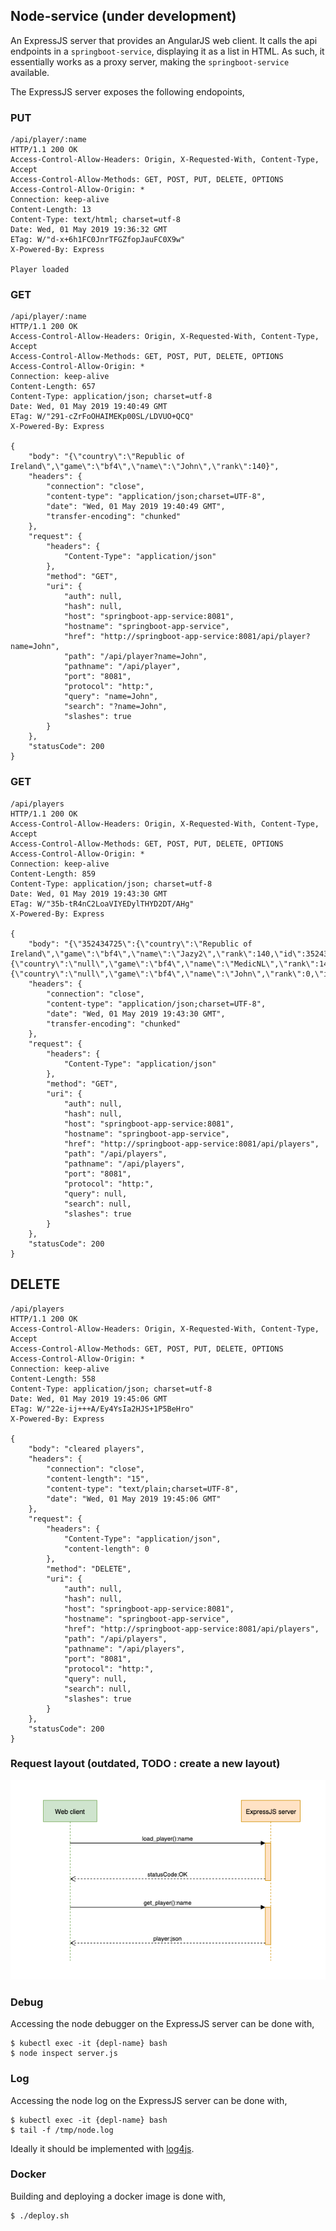 ## Node-service (under development)
An ExpressJS server that provides an AngularJS web client. It calls the api endpoints in a `springboot-service`, displaying it as a list in HTML. As such, it essentially works as a proxy server, making the `springboot-service` available.

The ExpressJS server exposes the following endopoints,

### PUT
```
/api/player/:name
HTTP/1.1 200 OK
Access-Control-Allow-Headers: Origin, X-Requested-With, Content-Type, Accept
Access-Control-Allow-Methods: GET, POST, PUT, DELETE, OPTIONS
Access-Control-Allow-Origin: *
Connection: keep-alive
Content-Length: 13
Content-Type: text/html; charset=utf-8
Date: Wed, 01 May 2019 19:36:32 GMT
ETag: W/"d-x+6h1FC0JnrTFGZfopJauFC0X9w"
X-Powered-By: Express

Player loaded

```
### GET
```
/api/player/:name
HTTP/1.1 200 OK
Access-Control-Allow-Headers: Origin, X-Requested-With, Content-Type, Accept
Access-Control-Allow-Methods: GET, POST, PUT, DELETE, OPTIONS
Access-Control-Allow-Origin: *
Connection: keep-alive
Content-Length: 657
Content-Type: application/json; charset=utf-8
Date: Wed, 01 May 2019 19:40:49 GMT
ETag: W/"291-cZrFoOHAIMEKp00SL/LDVUO+QCQ"
X-Powered-By: Express

{
    "body": "{\"country\":\"Republic of Ireland\",\"game\":\"bf4\",\"name\":\"John\",\"rank\":140}",
    "headers": {
        "connection": "close",
        "content-type": "application/json;charset=UTF-8",
        "date": "Wed, 01 May 2019 19:40:49 GMT",
        "transfer-encoding": "chunked"
    },
    "request": {
        "headers": {
            "Content-Type": "application/json"
        },
        "method": "GET",
        "uri": {
            "auth": null,
            "hash": null,
            "host": "springboot-app-service:8081",
            "hostname": "springboot-app-service",
            "href": "http://springboot-app-service:8081/api/player?name=John",
            "path": "/api/player?name=John",
            "pathname": "/api/player",
            "port": "8081",
            "protocol": "http:",
            "query": "name=John",
            "search": "?name=John",
            "slashes": true
        }
    },
    "statusCode": 200
}
```
### GET
```
/api/players
HTTP/1.1 200 OK
Access-Control-Allow-Headers: Origin, X-Requested-With, Content-Type, Accept
Access-Control-Allow-Methods: GET, POST, PUT, DELETE, OPTIONS
Access-Control-Allow-Origin: *
Connection: keep-alive
Content-Length: 859
Content-Type: application/json; charset=utf-8
Date: Wed, 01 May 2019 19:43:30 GMT
ETag: W/"35b-tR4nC2LoaVIYEDylTHYD2DT/AHg"
X-Powered-By: Express

{
    "body": "{\"352434725\":{\"country\":\"Republic of Ireland\",\"game\":\"bf4\",\"name\":\"Jazy2\",\"rank\":140,\"id\":352434725},\"180744178\":{\"country\":\"null\",\"game\":\"bf4\",\"name\":\"MedicNL\",\"rank\":140,\"id\":180744178},\"171933431\":{\"country\":\"null\",\"game\":\"bf4\",\"name\":\"John\",\"rank\":0,\"id\":171933431}}",
    "headers": {
        "connection": "close",
        "content-type": "application/json;charset=UTF-8",
        "date": "Wed, 01 May 2019 19:43:30 GMT",
        "transfer-encoding": "chunked"
    },
    "request": {
        "headers": {
            "Content-Type": "application/json"
        },
        "method": "GET",
        "uri": {
            "auth": null,
            "hash": null,
            "host": "springboot-app-service:8081",
            "hostname": "springboot-app-service",
            "href": "http://springboot-app-service:8081/api/players",
            "path": "/api/players",
            "pathname": "/api/players",
            "port": "8081",
            "protocol": "http:",
            "query": null,
            "search": null,
            "slashes": true
        }
    },
    "statusCode": 200
}
```
## DELETE
```
/api/players
HTTP/1.1 200 OK
Access-Control-Allow-Headers: Origin, X-Requested-With, Content-Type, Accept
Access-Control-Allow-Methods: GET, POST, PUT, DELETE, OPTIONS
Access-Control-Allow-Origin: *
Connection: keep-alive
Content-Length: 558
Content-Type: application/json; charset=utf-8
Date: Wed, 01 May 2019 19:45:06 GMT
ETag: W/"22e-ij+++A/Ey4YsIa2HJS+1P5BeHro"
X-Powered-By: Express

{
    "body": "cleared players",
    "headers": {
        "connection": "close",
        "content-length": "15",
        "content-type": "text/plain;charset=UTF-8",
        "date": "Wed, 01 May 2019 19:45:06 GMT"
    },
    "request": {
        "headers": {
            "Content-Type": "application/json",
            "content-length": 0
        },
        "method": "DELETE",
        "uri": {
            "auth": null,
            "hash": null,
            "host": "springboot-app-service:8081",
            "hostname": "springboot-app-service",
            "href": "http://springboot-app-service:8081/api/players",
            "path": "/api/players",
            "pathname": "/api/players",
            "port": "8081",
            "protocol": "http:",
            "query": null,
            "search": null,
            "slashes": true
        }
    },
    "statusCode": 200
}
```
### Request layout (outdated, TODO : create a new layout)
![Activity diagram](docs/Activity_diagram.png)

### Debug
Accessing the node debugger on the ExpressJS server can be done with,
```
$ kubectl exec -it {depl-name} bash
$ node inspect server.js
```

### Log
Accessing the node log on the ExpressJS server can be done with,
```
$ kubectl exec -it {depl-name} bash
$ tail -f /tmp/node.log
```

Ideally it should be implemented with [log4js](https://github.com/log4js-node/log4js-node).

### Docker
Building and deploying a docker image is done with,
```
$ ./deploy.sh
```




